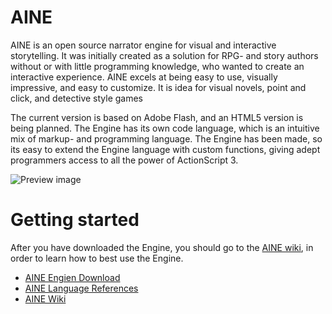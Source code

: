 # AINE

AINE is an open source narrator engine for visual and interactive storytelling. It was initially created as a solution for RPG- and story authors without or with little programming knowledge, who wanted to create an interactive experience. AINE excels at being easy to use, visually impressive, and easy to customize. It is idea for visual novels, point and click, and detective style games

The current version is based on Adobe Flash, and an HTML5 version is being planned. The Engine has its own code language, which is an intuitive mix of markup- and programming language. The Engine has been made, so its easy to extend the Engine language with custom functions, giving adept programmers access to all the power of ActionScript 3.

![Preview image](http://drakkashi.com/aine/assets/github/gui.png)

# Getting started

After you have downloaded the Engine, you should go to the [AINE wiki](https://github.com/Drakkashi/AINE/wiki), in order to learn how to best use the Engine.

* [AINE Engien Download](http://www.drakkashi.com/aine/download.php)
* [AINE Language References](http://www.drakkashi.com/aine/references.php)
* [AINE Wiki](https://github.com/Drakkashi/AINE/wiki)
